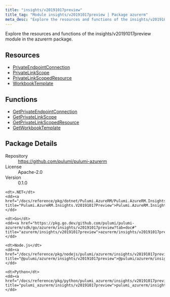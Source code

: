 ```yaml
---
title: "insights/v20191017preview"
title_tag: "Module insights/v20191017preview | Package azurerm"
meta_desc: "Explore the resources and functions of the insights/v20191017preview module in the azurerm package."
---
```


<!-- WARNING: this file was generated by Pulumi Docs Generator. -->
<!-- Do not edit by hand unless you're certain you know what you are doing! -->

Explore the resources and functions of the insights/v20191017preview module in the azurerm package.

<h2 id="resources">Resources</h2>
<ul class="api">
    <li><a href="privateendpointconnection" title="PrivateEndpointConnection"><span class="symbol resource"></span>PrivateEndpointConnection</a></li>
    <li><a href="privatelinkscope" title="PrivateLinkScope"><span class="symbol resource"></span>PrivateLinkScope</a></li>
    <li><a href="privatelinkscopedresource" title="PrivateLinkScopedResource"><span class="symbol resource"></span>PrivateLinkScopedResource</a></li>
    <li><a href="workbooktemplate" title="WorkbookTemplate"><span class="symbol resource"></span>WorkbookTemplate</a></li>
</ul>

<h2 id="functions">Functions</h2>
<ul class="api">
    <li><a href="getprivateendpointconnection" title="GetPrivateEndpointConnection"><span class="symbol function"></span>GetPrivateEndpointConnection</a></li>
    <li><a href="getprivatelinkscope" title="GetPrivateLinkScope"><span class="symbol function"></span>GetPrivateLinkScope</a></li>
    <li><a href="getprivatelinkscopedresource" title="GetPrivateLinkScopedResource"><span class="symbol function"></span>GetPrivateLinkScopedResource</a></li>
    <li><a href="getworkbooktemplate" title="GetWorkbookTemplate"><span class="symbol function"></span>GetWorkbookTemplate</a></li>
</ul>

<h2 id="package-details">Package Details</h2>
<dl class="package-details">
	<dt>Repository</dt>
	<dd><a href="https://github.com/pulumi/pulumi-azurerm">https://github.com/pulumi/pulumi-azurerm</a></dd>
	<dt>License</dt>
	<dd>Apache-2.0</dd>
	<dt>Version</dt>
	<dd>0.1.0</dd>
</dl>



<dl class="tabular">

    <dt>.NET</dt>
    <dd><a href="/docs/reference/pkg/dotnet/Pulumi.AzureRM/Pulumi.AzureRM.Insights.V20191017Preview.html" title="Pulumi.AzureRM.Insights.V20191017Preview">Pulumi.AzureRM.Insights.V20191017Preview</a></dd>

    <dt>Go</dt>
    <dd><a href="https://pkg.go.dev/github.com/pulumi/pulumi-azurerm/sdk/go/azurerm/insights/v20191017preview?tab=doc#" title="azurerm/insights/v20191017preview">azurerm/insights/v20191017preview</a></dd>

    <dt>Node.js</dt>
    <dd><a href="/docs/reference/pkg/nodejs/pulumi/azurerm/insights/v20191017preview/#" title="@pulumi/azurerm/insights/v20191017preview">@pulumi/azurerm/insights/v20191017preview</a></dd>

    <dt>Python</dt>
    <dd><a href="/docs/reference/pkg/python/pulumi_azurerm/insights/v20191017preview" title="pulumi_azurerm/insights/v20191017preview">pulumi_azurerm/insights/v20191017preview</a></dd>

</dl>

